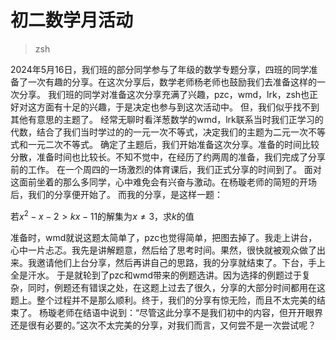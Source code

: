 # 初二数学月活动

> zsh

2024年5月16日，我们班的部分同学参与了年级的数学专题分享，四班的同学准备了一次有趣的分享。在这次分享后，数学老师杨老师也鼓励我们去准备这样的一次分享。
我们班的同学对准备这次分享充满了兴趣，pzc，wmd，lrk，zsh也正好对这方面有十足的兴趣，于是决定也参与到这次活动中。
但，我们似乎找不到其他有意思的主题了。
经常无聊时看洋葱数学的wmd，lrk联系当时我们正学习的代数，结合了我们当时学过的的一元一次不等式，决定我们的主题为二元一次不等式和一元二次不等式。
确定了主题后，我们开始准备这次分享。准备的时间比较分散，准备时间也比较长。不知不觉中，在经历了约两周的准备，我们完成了分享前的工作。
在一个周四的一场激烈的体育课后，我们正式分享的时间到了。
面对这面前坐着的那么多同学，心中难免会有兴奋与激动。在杨璇老师的简短的开场后，我们的分享便开始了。
而我的分享，是这样一题：

$\text{若}x^2-x-2 > kx-11 \text{的解集为} x \neq 3\text{，求} k \text{的值}$

准备时，wmd就说这题太简单了，pzc也觉得简单，把图去掉了。我走上讲台，心中一片忐忑。我先是讲解题意，然后给了思考时间。果然，很快就被观众做了出来。我邀请他们上台分享，然后再讲自己的思路，我的分享就结束了。下台，手上全是汗水。
于是就轮到了pzc和wmd带来的例题选讲。因为选择的例题过于复杂，同时，例题还有错误之处，在这题上过去了很久，分享的大部分时间都用在这题上。整个过程并不是那么顺利。终于，我们的分享有惊无险，而且不太完美的结束了。
杨璇老师在结语中说到：“尽管这此分享不是我们初中的内容，但开开眼界还是很有必要的。”这次不太完美的分享，对我们而言，又何尝不是一次尝试呢？
